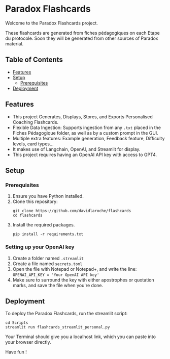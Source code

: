# Paradox Flashcards

Welcome to the Paradox Flashcards project. 

These flashcards are generated from fiches pédagogiques on each Etape du protocole. Soon they will be generated from other sources of Paradox material.

## Table of Contents

- [Features](#features)
- [Setup](#setup)
  - [Prerequisites](#prerequisites)
- [Deployment](#deployment)

## Features

- This project Generates, Displays, Stores, and Exports Personalised Coaching Flashcards.
- Flexible Data Ingestion: Supports ingestion from any `.txt` placed in the Fiches Pédagogique folder, as well as by a custom prompt in the GUI.
- Multiple extra features: Example generation, Feedback feature, Difficulty levels, card types...
- It makes use of Langchain, OpenAI, and Streamlit for display.
- This project requires having an OpenAI API key with access to GPT4.

## Setup

### Prerequisites

1. Ensure you have Python installed.
2. Clone this repository:
   ```zshrc
   git clone https://github.com/davidlaroche/flashcards
   cd flashcards
   ```
3. Install the required packages.
   ```zshrc
   pip install -r requirements.txt
   ```
   
### Setting up your OpenAI key

1. Create a folder named `.streamlit`
2. Create a file named `secrets.toml`
3. Open the file with Notepad or Notepad+, and write the line:
   `OPENAI_API_KEY = 'Your OpenAI API key'`
4. Make sure to surround the key with either apostrophes or quotation marks, and save the file when you're done.

## Deployment

To deploy the Paradox Flashcards, run the streamlit script:
  ```zshrc
  cd Scripts
  streamlit run flashcards_streamlit_personal.py
  ```
Your Terminal should give you a localhost link, which you can paste into your browser directly.

Have fun !
